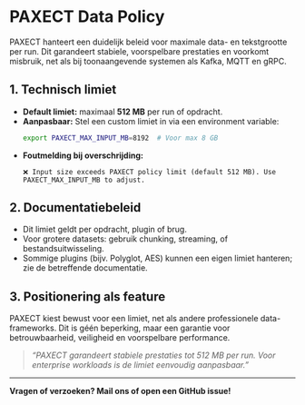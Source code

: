 # PAXECT Data Policy

PAXECT hanteert een duidelijk beleid voor maximale data- en tekstgrootte per run. Dit garandeert stabiele, voorspelbare prestaties en voorkomt misbruik, net als bij toonaangevende systemen als Kafka, MQTT en gRPC.

## 1. Technisch limiet

- **Default limiet:** maximaal **512 MB** per run of opdracht.
- **Aanpasbaar:** Stel een custom limiet in via een environment variable:
  ```bash
  export PAXECT_MAX_INPUT_MB=8192  # Voor max 8 GB
  ```
- **Foutmelding bij overschrijding:**  
  ```
  ❌ Input size exceeds PAXECT policy limit (default 512 MB). Use PAXECT_MAX_INPUT_MB to adjust.
  ```

## 2. Documentatiebeleid

- Dit limiet geldt per opdracht, plugin of brug.
- Voor grotere datasets: gebruik chunking, streaming, of bestandsuitwisseling.
- Sommige plugins (bijv. Polyglot, AES) kunnen een eigen limiet hanteren; zie de betreffende documentatie.

## 3. Positionering als feature

PAXECT kiest bewust voor een limiet, net als andere professionele data-frameworks. Dit is géén beperking, maar een garantie voor betrouwbaarheid, veiligheid en voorspelbare performance.

> _“PAXECT garandeert stabiele prestaties tot 512 MB per run. Voor enterprise workloads is de limiet eenvoudig aanpasbaar.”_

---

**Vragen of verzoeken? Mail ons of open een GitHub issue!**
